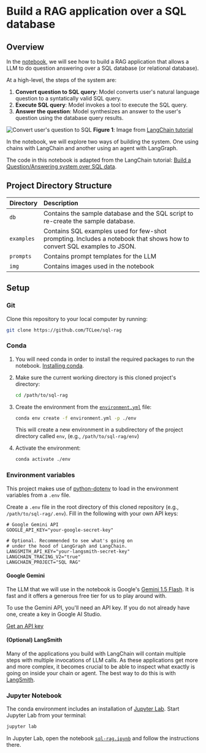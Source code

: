 # Build a RAG application over a SQL database

## Overview

In the [notebook](sql-rag.ipynb), we will see how to build a RAG application that allows a LLM to do question answering over a SQL database (or relational database).

At a high-level, the steps of the system are:

1. **Convert question to SQL query**: Model converts user's natural language question to a syntatically valid SQL query.
2. **Execute SQL query**: Model invokes a tool to execute the SQL query.
3. **Answer the question**: Model synthesizes an answer to the user's question using the database query results.

![Convert user's question to SQL](img/sql_usecase.png "Convert user's question to SQL")
**Figure 1**: Image from [LangChain tutorial](https://python.langchain.com/docs/tutorials/sql_qa/#architecture)

In the notebook, we will explore two ways of building the system. One using chains with LangChain and another using an agent with LangGraph.

The code in this notebook is adapted from the LangChain tutorial: [Build a Question/Answering system over SQL data](https://python.langchain.com/docs/tutorials/sql_qa).


## Project Directory Structure

Directory | Description
:--- | :---
`db` | Contains the sample database and the SQL script to re-create the sample database.
`examples` | Contains SQL examples used for few-shot prompting. Includes a notebook that shows how to convert SQL examples to JSON.
`prompts` | Contains prompt templates for the LLM
`img` | Contains images used in the notebook

## Setup

### Git

Clone this repository to your local computer by running:

```zsh
git clone https://github.com/TCLee/sql-rag
```

### Conda

1. You will need conda in order to install the required packages to run the notebook. [Installing conda](https://docs.conda.io/projects/conda/en/stable/user-guide/install/index.html).

2. Make sure the current working directory is this cloned project's directory:

   ```zsh
   cd /path/to/sql-rag
   ```
   
3. Create the environment from the 
   [`environment.yml`](environment.yml) file:

    ```zsh
    conda env create -f environment.yml -p ./env
    ```

    This will create a new environment in a subdirectory of the project directory called `env`, (e.g., `/path/to/sql-rag/env`)

4. Activate the environment: 

    ```zsh
    conda activate ./env
    ```

### Environment variables

This project makes use of 
[python-dotenv](https://github.com/theskumar/python-dotenv)
to load in the environment variables from a `.env` file.

Create a `.env` file in the root directory of this cloned repository
(e.g., `/path/to/sql-rag/.env`). Fill in the following with your own API keys:

```Dotenv
# Google Gemini API
GOOGLE_API_KEY="your-google-secret-key"

# Optional. Recommended to see what's going on 
# under the hood of LangGraph and LangChain.
LANGSMITH_API_KEY="your-langsmith-secret-key"
LANGCHAIN_TRACING_V2="true"
LANGCHAIN_PROJECT="SQL RAG"
```

#### Google Gemini
The LLM that we will use in the notebook is Google's [Gemini 1.5 Flash](https://ai.google.dev/gemini-api/docs). It is fast and it offers a generous free tier for us to play around with.

To use the Gemini API, you'll need an API key. If you do not already have one, create a key in Google AI Studio.

[Get an API key](https://makersuite.google.com/app/apikey)


#### (Optional) LangSmith
Many of the applications you build with LangChain will contain multiple steps with multiple invocations of LLM calls. As these applications get more and more complex, it becomes crucial to be able to inspect what exactly is going on inside your chain or agent. The best way to do this is with [LangSmith](https://smith.langchain.com/).


### Jupyter Notebook

The conda environment includes an installation of [Jupyter Lab](https://jupyter.org/). Start Jupyter Lab from your terminal:

```zsh
jupyter lab
```

In Jupyter Lab, open the notebook 
[`sql-rag.ipynb`](sql-rag.ipynb) 
and follow the instructions there.